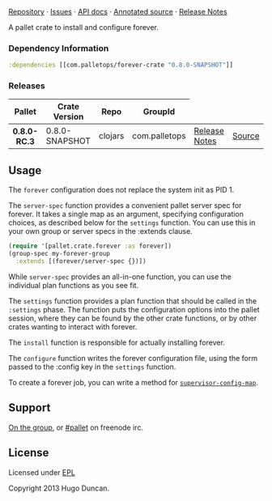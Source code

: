 [Repository](https://github.com/pallet/forever-crate) &#xb7;
[Issues](https://github.com/pallet/forever-crate/issues) &#xb7;
[API docs](http://palletops.com/forever-crate/0.8/api) &#xb7;
[Annotated source](http://palletops.com/forever-crate/0.8/annotated/uberdoc.html) &#xb7;
[Release Notes](https://github.com/pallet/forever-crate/blob/develop/ReleaseNotes.md)

A pallet crate to install and configure forever.

### Dependency Information

```clj
:dependencies [[com.palletops/forever-crate "0.8.0-SNAPSHOT"]]
```

### Releases

<table>
<thead>
  <tr><th>Pallet</th><th>Crate Version</th><th>Repo</th><th>GroupId</th></tr>
</thead>
<tbody>
  <tr>
    <th>0.8.0-RC.3</th>
    <td>0.8.0-SNAPSHOT</td>
    <td>clojars</td>
    <td>com.palletops</td>
    <td><a href='https://github.com/pallet/forever-crate/blob/0.8.0-SNAPSHOT/ReleaseNotes.md'>Release Notes</a></td>
    <td><a href='https://github.com/pallet/forever-crate/blob/0.8.0-SNAPSHOT/'>Source</a></td>
  </tr>
</tbody>
</table>

## Usage

The `forever` configuration does not replace the system init as PID 1.

The `server-spec` function provides a convenient pallet server spec for
forever.  It takes a single map as an argument, specifying configuration
choices, as described below for the `settings` function.  You can use this
in your own group or server specs in the :extends clause.

```clj
(require '[pallet.crate.forever :as forever])
(group-spec my-forever-group
  :extends [(forever/server-spec {})])
```

While `server-spec` provides an all-in-one function, you can use the individual
plan functions as you see fit.

The `settings` function provides a plan function that should be called in the
`:settings` phase.  The function puts the configuration options into the pallet
session, where they can be found by the other crate functions, or by other
crates wanting to interact with forever.

The `install` function is responsible for actually installing forever.

The `configure` function writes the forever configuration file, using the form
passed to the :config key in the `settings` function.

To create a forever job, you can write a method for
[`supervisor-config-map`](http://palletops.com/api/0.8/pallet.crate.service.html#var-supervisor-config-map).

## Support

[On the group](http://groups.google.com/group/pallet-clj), or
[#pallet](http://webchat.freenode.net/?channels=#pallet) on freenode irc.

## License

Licensed under [EPL](http://www.eclipse.org/legal/epl-v10.html)

Copyright 2013 Hugo Duncan.
